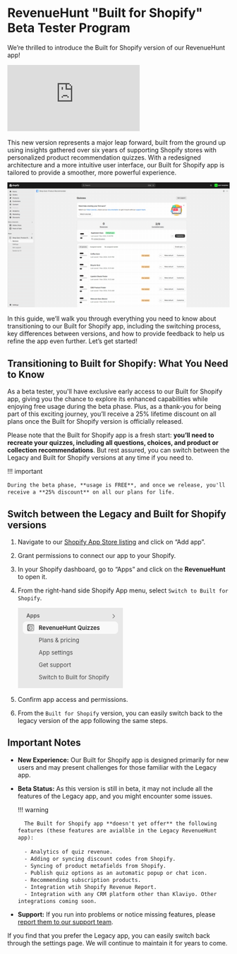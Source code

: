 # RevenueHunt "Built for Shopify" Beta Tester Program

We’re thrilled to introduce the Built for Shopify version of our RevenueHunt app! 

<div class="videoWrapper">
<iframe src="https://www.youtube.com/embed/MeWGbfCLnEw?si=ZXy4Q8tWkmwv5WRI" frameborder="0" allow="accelerometer; autoplay; clipboard-write; encrypted-media; gyroscope; picture-in-picture" allowfullscreen></iframe>
</div>

This new version represents a major leap forward, built from the ground up using insights gathered over six years of supporting Shopify stores with personalized product recommendation quizzes. With a redesigned architecture and a more intuitive user interface, our Built for Shopify app is tailored to provide a smoother, more powerful experience.

![shopifyv2_vid2](/images/shopifyv2_vid2.gif)

In this guide, we’ll walk you through everything you need to know about transitioning to our Built for Shopify app, including the switching process, key differences between versions, and how to provide feedback to help us refine the app even further. Let’s get started!

## Transitioning to Built for Shopify: What You Need to Know

As a beta tester, you'll have exclusive early access to our Built for Shopify app, giving you the chance to explore its enhanced capabilities while enjoying free usage during the beta phase. Plus, as a thank-you for being part of this exciting journey, you’ll receive a 25% lifetime discount on all plans once the Built for Shopify version is officially released.

Please note that the Built for Shopify app is a fresh start: **you’ll need to recreate your quizzes, including all questions, choices, and product or collection recommendations**. But rest assured, you can switch between the Legacy and Built for Shopify versions at any time if you need to.

!!! important

    During the beta phase, **usage is FREE**, and once we release, you'll receive a **25% discount** on all our plans for life.

## Switch between the Legacy and Built for Shopify versions

1. Navigate to our [Shopify App Store listing](https://apps.shopify.com/product-recommendation-quiz-revenuehunt) and click on “Add app”.
2. Grant permissions to connect our app to your Shopify.
3. In your Shopify dashboard, go to “Apps” and click on the **RevenueHunt** to open it.
4. From the right-hand side Shopify App menu, select `Switch to Built for Shopify`. 

    ![how to switch from Legacy to BFS](/images/switch-to-bfs.png)

5. Confirm app access and permissions. 
6. From the `Built for Shopify` version, you can easily switch back to the legacy version of the app following the same steps.

## Important Notes

- **New Experience:** Our Built for Shopify app is designed primarily for new users and may present challenges for those familiar with the Legacy app.
- **Beta Status:** As this version is still in beta, it may not include all the features of the Legacy app, and you might encounter some issues.

    !!! warning

        The Built for Shopify app **doesn't yet offer** the following features (these features are avialble in the Legacy RevenueHunt app):

        - Analytics of quiz revenue.
        - Adding or syncing discount codes from Shopify.
        - Syncing of product metafields from Shopify.
        - Publish quiz options as an automatic popup or chat icon.
        - Recommending subscription products.
        - Integration wtih Shopify Revenue Report.
        - Integration with any CRM platform other than Klaviyo. Other integrations coming soon.

- **Support:** If you run into problems or notice missing features, please [report them to our support team](/how-to-guides/contact-customer-support/).

If you find that you prefer the Legacy app, you can easily switch back through the settings page. We will continue to maintain it for years to come.